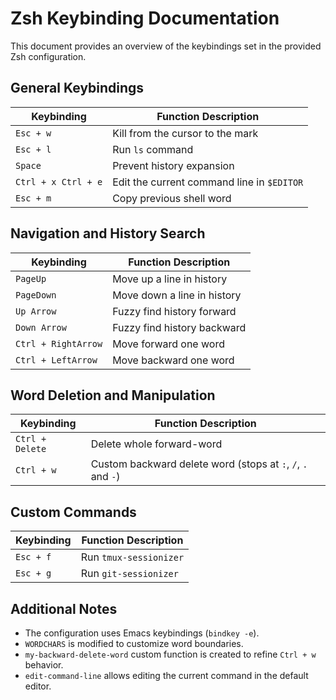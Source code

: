 # Zsh Keybinding Documentation

This document provides an overview of the keybindings set in the provided Zsh configuration.

## General Keybindings

| Keybinding        | Function Description |
|-------------------|---------------------|
| `Esc + w`        | Kill from the cursor to the mark |
| `Esc + l`        | Run `ls` command |
| `Space`          | Prevent history expansion |
| `Ctrl + x Ctrl + e` | Edit the current command line in `$EDITOR` |
| `Esc + m`        | Copy previous shell word |

## Navigation and History Search

| Keybinding        | Function Description |
|-------------------|---------------------|
| `PageUp`         | Move up a line in history |
| `PageDown`       | Move down a line in history |
| `Up Arrow`       | Fuzzy find history forward |
| `Down Arrow`     | Fuzzy find history backward |
| `Ctrl + RightArrow` | Move forward one word |
| `Ctrl + LeftArrow`  | Move backward one word |

## Word Deletion and Manipulation

| Keybinding        | Function Description |
|-------------------|---------------------|
| `Ctrl + Delete`  | Delete whole forward-word |
| `Ctrl + w`       | Custom backward delete word (stops at `:`, `/`, `.` and `-`) |

## Custom Commands

| Keybinding        | Function Description |
|-------------------|---------------------|
| `Esc + f`        | Run `tmux-sessionizer` |
| `Esc + g`        | Run `git-sessionizer` |

## Additional Notes
- The configuration uses Emacs keybindings (`bindkey -e`).
- `WORDCHARS` is modified to customize word boundaries.
- `my-backward-delete-word` custom function is created to refine `Ctrl + w` behavior.
- `edit-command-line` allows editing the current command in the default editor.

